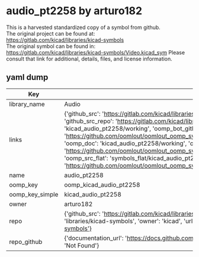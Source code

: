# audio_pt2258 by arturo182  
This is a harvested standardized copy of a symbol from github.  
The original project can be found at:  
https://gitlab.com/kicad/libraries/kicad-symbols  
The original symbol can be found in:
https://gitlab.com/kicad/libraries/kicad-symbols/Video.kicad_sym
Please consult that link for additional, details, files, and license information.  
## yaml dump  
| Key | Value |  
| --- | --- |  
| library_name | Audio |  
| links | {'github_src': 'https://gitlab.com/kicad/libraries/kicad-symbols/Video.kicad_sym', 'github_src_repo': 'https://gitlab.com/kicad/libraries/kicad-symbols', 'oomp_bot': 'kicad_audio_pt2258/working', 'oomp_bot_github': 'https://github.com/oomlout/oomlout_oomp_symbol_bot/tree/main/kicad_audio_pt2258/working', 'oomp_doc': 'kicad_audio_pt2258/working', 'oomp_doc_github': 'https://github.com/oomlout/oomlout_oomp_symbol_doc/tree/main/kicad_audio_pt2258/working', 'oomp_src_flat': 'symbols_flat/kicad_audio_pt2258/working', 'oomp_src_flat_github': 'https://github.com/oomlout/oomlout_oomp_symbol_src/tree/main/kicad_audio_pt2258/working'} |  
| name | audio_pt2258 |  
| oomp_key | oomp_kicad_audio_pt2258 |  
| oomp_key_simple | kicad_audio_pt2258 |  
| owner | arturo182 |  
| repo | {'github_src': 'https://gitlab.com/kicad/libraries/kicad-symbols/Video.kicad_sym', 'name': 'libraries/kicad-symbols', 'owner': 'kicad', 'url': 'https://gitlab.com/kicad/libraries/kicad-symbols'} |  
| repo_github | {'documentation_url': 'https://docs.github.com/rest/repos/repos#get-a-repository', 'message': 'Not Found'} |  

